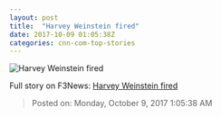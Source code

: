 ```yaml
---
layout: post
title:  "Harvey Weinstein fired"
date: 2017-10-09 01:05:38Z
categories: cnn-com-top-stories
---
```


![Harvey Weinstein fired](http://i2.cdn.turner.com/money/dam/assets/171006002504-harvey-weinstein-780x439.jpg)




Full story on F3News: [Harvey Weinstein fired](http://www.f3nws.com/n/f3rsR)

> Posted on: Monday, October 9, 2017 1:05:38 AM
